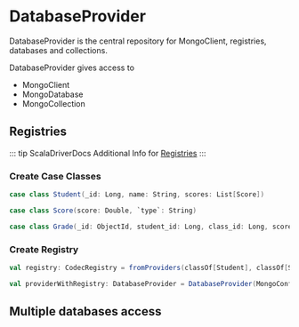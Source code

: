 # DatabaseProvider

DatabaseProvider is the central repository for MongoClient, registries, databases and collections.

DatabaseProvider gives access to

* MongoClient
* MongoDatabase
* MongoCollection

## Registries

::: tip ScalaDriverDocs
Additional Info for [Registries](https://mongodb.github.io/mongo-java-driver/4.0/driver-scala/getting-started/quick-start-case-class/#configuring-case-classes)
:::

### Create Case Classes
```scala
case class Student(_id: Long, name: String, scores: List[Score])

case class Score(score: Double, `type`: String)

case class Grade(_id: ObjectId, student_id: Long, class_id: Long, scores: List[Score])
```

### Create Registry
```scala
val registry: CodecRegistry = fromProviders(classOf[Student], classOf[Score], classOf[Grade])

val providerWithRegistry: DatabaseProvider = DatabaseProvider(MongoConfig.fromPath(), registry)
```
## Multiple databases access





